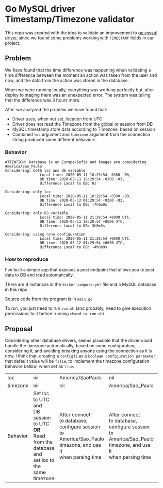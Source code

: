 # Go MySQL driver Timestamp/Timezone validator

This repo was created with the idea to validate an improvement
to [go-mysql driver](https://github.com/go-sql-driver/mysql), since 
we found some problems working with `TIMESTAMP` fields in our project.

## Problem

We have found that the time difference was happening when validating a time difference
between the moment an action was taken from the user and now, and the data from 
the action was stored in the database.

When we were running locally, everything was working perfectly but, after deploy
to staging there was an unexpected error. The system was telling that the difference
was 3 hours more.

After we analyzed the problem we have found that:

- Driver uses, when not set, location from UTC
- Driver does not read the Timezone from the global or session from DB
- MySQL timestamp store data according to Timezone, based on session
- Combined `loc` argument and `timezone` argument from the connection string produced some different behaviors.

### Behavior

    ATTENTION: Database is en Europe/Sofia and images are considering America/Sao_Paulo
    Considering: both loc and db variable
                    Local time: 2020-05-11 18:29:54 -0300 -03,
                    DB time: 2020-05-11 18:29:54 -0300 -03,
                    Difference Local to DB: 0s

    Considering: only loc
                    Local time: 2020-05-11 18:29:54 -0300 -03,
                    DB time: 2020-05-12 01:29:54 -0300 -03,
                    Difference Local to DB: -7h0m0s

    Considering: only DB variable
                    Local time: 2020-05-11 21:29:54 +0000 UTC,
                    DB time: 2020-05-11 18:29:54 +0000 UTC,
                    Difference Local to DB: 3h0m0s

    Considering: using none configuration
                    Local time: 2020-05-11 21:29:54 +0000 UTC,
                    DB time: 2020-05-12 01:29:54 +0000 UTC,
                    Difference Local to DB: -4h0m0s

### How to reproduce

I've built a simple app that exposes a post endpoint that allows you to post data to DB and read automatically.

There are 4 instances in the `docker-compose.yml` file and a MySQL database in this repo.

Source code from the program is in `main.go`

To run, you just need to run `run.sh` (and probably, need to give execution permissions to it before running `chmod +x run.sh`)

## Proposal

Considering other database drivers, seems plausible that the driver could handle the timezone automatically, based on 
some configuration, considering it, and avoiding breaking anyone using the connection as it is now, I think that, creating
a `configTZ` as a `boolean configuration parameter`, that default value will be `false`, to implement the timezone configuration behavior bellow, when set as `true`.

|  |||||
|------------|---------------------------------------------------------------------|--------------------------------------------------------------------------------------------------------------------------|--------------------------------------------------------------------------------------------------------------------------|---------------------------------------------------------------------------------------------------------------------------------------------------|
| loc        | nil                                                                 | America/SaoPaulo                                                                                                         | nil                                                                                                                      | America/Sao_Paulo                                                                                                                                 |
| timezone   | nil                                                                 | nil                                                                                                                      | America/Sao_Paulo                                                                                                        | Europa/Sofia                                                                                                                                      |
| Behavior   | Set loc to UTC and<br/> DB session to UTC<br/>**OR** <br/>Read from the <br> database and <br>set loc to the <br>same timezone  | After connect <br>to database, <br>configure session<br>to America/Sao_Paulo<br>timezone, and use it<br>when parsing time | After connect <br>to database, <br>configure session<br>to America/Sao_Paulo<br>timezone, and use it<br>when parsing time | Configure as<br>specified by the<br>user, but generates<br>a warning, telling <br>that TIMEZONE fields<br>could face a difference<br>after parse. |
